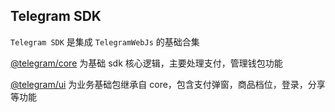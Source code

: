 ## Telegram SDK

`Telegram SDK` 是集成 `TelegramWebJs` 的基础合集

[@telegram/core](modules/_telegram_sdk_ts_core.html) 为基础 sdk 核心逻辑，主要处理支付，管理钱包功能

[@telegram/ui](modules/_telegram_sdk_ui.html) 为业务基础包继承自 core，包含支付弹窗，商品档位，登录，分享等功能
